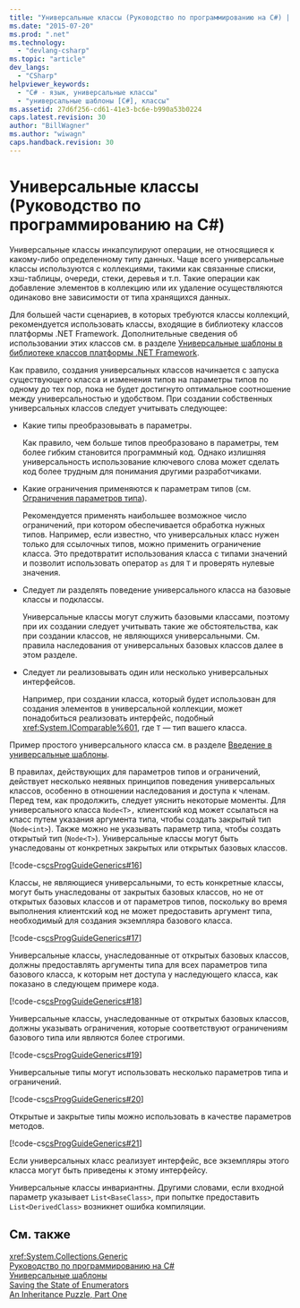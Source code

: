 ```yaml
---
title: "Универсальные классы (Руководство по программированию на C#) | Microsoft Docs"
ms.date: "2015-07-20"
ms.prod: ".net"
ms.technology: 
  - "devlang-csharp"
ms.topic: "article"
dev_langs: 
  - "CSharp"
helpviewer_keywords: 
  - "C# - язык, универсальные классы"
  - "универсальные шаблоны [C#], классы"
ms.assetid: 27d6f256-cd61-41e3-bc6e-b990a53b0224
caps.latest.revision: 30
author: "BillWagner"
ms.author: "wiwagn"
caps.handback.revision: 30
---
```

# Универсальные классы (Руководство по программированию на C#)
Универсальные классы инкапсулируют операции, не относящиеся к какому\-либо определенному типу данных.  Чаще всего универсальные классы используются с коллекциями, такими как связанные списки, хэш\-таблицы, очереди, стеки, деревья и т.п.  Такие операции как добавление элементов в коллекцию или их удаление осуществляются одинаково вне зависимости от типа хранящихся данных.  
  
 Для большей части сценариев, в которых требуются классы коллекций, рекомендуется использовать классы, входящие в библиотеку классов платформы .NET Framework.  Дополнительные сведения об использовании этих классов см. в разделе [Универсальные шаблоны в библиотеке классов платформы .NET Framework](../../../csharp/programming-guide/generics/generics-in-the-net-framework-class-library.md).  
  
 Как правило, создания универсальных классов начинается с запуска существующего класса и изменения типов на параметры типов по одному до тех пор, пока не будет достигнуто оптимальное соотношение между универсальностью и удобством.  При создании собственных универсальных классов следует учитывать следующее:  
  
-   Какие типы преобразовывать в параметры.  
  
     Как правило, чем больше типов преобразовано в параметры, тем более гибким становится программный код.  Однако излишняя универсальность использование ключевого слова может сделать код более трудным для понимания другими разработчиками.  
  
-   Какие ограничения применяются к параметрам типов \(см. [Ограничения параметров типа](../../../csharp/programming-guide/generics/constraints-on-type-parameters.md)\).  
  
     Рекомендуется применять наибольшее возможное число ограничений, при котором обеспечивается обработка нужных типов.  Например, если известно, что универсальных класс нужен только для ссылочных типов, можно применить ограничение класса.  Это предотвратит использования класса с типами значений и позволит использовать оператор `as` для `T` и проверять нулевые значения.  
  
-   Следует ли разделять поведение универсального класса на базовые классы и подклассы.  
  
     Универсальные классы могут служить базовыми классами, поэтому при их создании следует учитывать такие же обстоятельства, как при создании классов, не являющихся универсальными.  См. правила наследования от универсальных базовых классов далее в этом разделе.  
  
-   Следует ли реализовывать один или несколько универсальных интерфейсов.  
  
     Например, при создании класса, который будет использован для создания элементов в универсальной коллекции, может понадобиться реализовать интерфейс, подобный <xref:System.IComparable%601>, где `T` — тип вашего класса.  
  
 Пример простого универсального класса см. в разделе [Введение в универсальные шаблоны](../../../csharp/programming-guide/generics/introduction-to-generics.md).  
  
 В правилах, действующих для параметров типов и ограничений, действует несколько неявных принципов поведения универсальных классов, особенно в отношении наследования и доступа к членам.  Перед тем, как продолжить, следует уяснить некоторые моменты.  Для универсального класса `Node<T>,` клиентский код может ссылаться на класс путем указания аргумента типа, чтобы создать закрытый тип \(`Node<int>`\).  Также можно не указывать параметр типа, чтобы создать открытый тип \(`Node<T>`\).  Универсальные классы могут быть унаследованы от конкретных закрытых или открытых базовых классов.  
  
 [!code-cs[csProgGuideGenerics#16](../../../csharp/programming-guide/generics/codesnippet/csharp/generic-classes_1.cs)]  
  
 Классы, не являющиеся универсальными, то есть конкретные классы, могут быть унаследованы от закрытых базовых классов, но не от открытых базовых классов и от параметров типов, поскольку во время выполнения клиентский код не может предоставить аргумент типа, необходимый для создания экземпляра базового класса.  
  
 [!code-cs[csProgGuideGenerics#17](../../../csharp/programming-guide/generics/codesnippet/csharp/generic-classes_2.cs)]  
  
 Универсальные классы, унаследованные от открытых базовых классов, должны предоставлять аргументы типа для всех параметров типа базового класса, к которым нет доступа у наследующего класса, как показано в следующем примере кода.  
  
 [!code-cs[csProgGuideGenerics#18](../../../csharp/programming-guide/generics/codesnippet/csharp/generic-classes_3.cs)]  
  
 Универсальные классы, унаследованные от открытых базовых классов, должны указывать ограничения, которые соответствуют ограничениям базового типа или являются более строгими.  
  
 [!code-cs[csProgGuideGenerics#19](../../../csharp/programming-guide/generics/codesnippet/csharp/generic-classes_4.cs)]  
  
 Универсальные типы могут использовать несколько параметров типа и ограничений.  
  
 [!code-cs[csProgGuideGenerics#20](../../../csharp/programming-guide/generics/codesnippet/csharp/generic-classes_5.cs)]  
  
 Открытые и закрытые типы можно использовать в качестве параметров методов.  
  
 [!code-cs[csProgGuideGenerics#21](../../../csharp/programming-guide/generics/codesnippet/csharp/generic-classes_6.cs)]  
  
 Если универсальных класс реализует интерфейс, все экземпляры этого класса могут быть приведены к этому интерфейсу.  
  
 Универсальные классы инвариантны.  Другими словами, если входной параметр указывает `List<BaseClass>`, при попытке предоставить `List<DerivedClass>` возникнет ошибка компиляции.  
  
## См. также  
 <xref:System.Collections.Generic>   
 [Руководство по программированию на C\#](../../../csharp/programming-guide/index.md)   
 [Универсальные шаблоны](../../../csharp/programming-guide/generics/index.md)   
 [Saving the State of Enumerators](http://go.microsoft.com/fwlink/?LinkId=112390)   
 [An Inheritance Puzzle, Part One](http://go.microsoft.com/fwlink/?LinkId=112380)